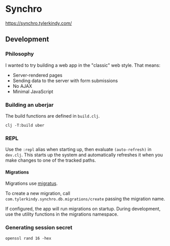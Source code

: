 # Synchro

https://synchro.tylerkindy.com/

## Development

### Philosophy

I wanted to try building a web app in the "classic" web style.
That means:

- Server-rendered pages
- Sending data to the server with form submissions
- No AJAX
- Minimal JavaScript

### Building an uberjar

The build functions are defined in `build.clj`.

```
clj -T:build uber
```

### REPL

Use the `:repl` alias when starting up, then evaluate `(auto-refresh)` in `dev.clj`.
This starts up the system and automatically refreshes it when you make changes to one of the tracked paths.

#### Migrations

Migrations use [migratus](https://github.com/yogthos/migratus).

To create a new migration, call `com.tylerkindy.synchro.db.migrations/create` passing the migration name.

If configured, the app will run migrations on startup.
During development, use the utility functions in the migrations namespace.

### Generating session secret

```
openssl rand 16 -hex
```
